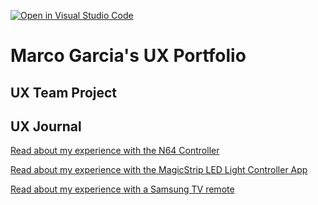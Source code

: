 [![Open in Visual Studio Code](https://classroom.github.com/assets/open-in-vscode-f059dc9a6f8d3a56e377f745f24479a46679e63a5d9fe6f495e02850cd0d8118.svg)](https://classroom.github.com/online_ide?assignment_repo_id=6804877&assignment_repo_type=AssignmentRepo)
# Marco Garcia's UX Portfolio


## UX Team Project


## UX Journal

[Read about my experience with the N64 Controller](j01/README.md)

[Read about my experience with the MagicStrip LED Light Controller App](j02/README.md)

[Read about my experience with a Samsung TV remote](j03/README.md)
